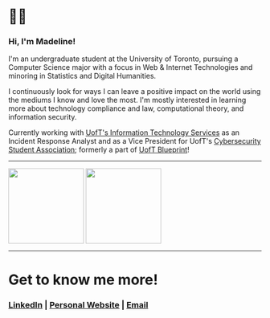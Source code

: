 # 🐀✨

### Hi, I'm Madeline!

I'm an undergraduate student at the University of Toronto, pursuing a Computer Science major with a focus in Web & Internet Technologies and minoring in Statistics and Digital Humanities.

I continuously look for ways I can leave a positive impact on the world using the mediums I know and love the most. I'm mostly interested in learning more about technology compliance and law, computational theory, and information security.

Currently working with [UofT's Information Technology Services](https://its.utoronto.ca/) as an Incident Response Analyst and as a Vice President for UofT's [Cybersecurity Student Association](https://www.instagram.com/uoftcssa/); formerly a part of [UofT Blueprint](https://uoftblueprint.org/#/)!

---
<a href="https://github.com/madelahn/"><img height=150 align="center" src="https://github-readme-stats.vercel.app/api?username=madelahn&show_icons=true&hide=stars&rank_icon=github&custom_title=⸜(*ˊᗜˋ*)⸝&theme=dracula&border_radius=0" /></a>
<a href="https://github.com/madelahn/blanc"><img height=150 align="center" src="https://github-readme-stats.vercel.app/api/pin/?username=madelahn&repo=blanc&theme=dracula&border_radius=0" /></a>

---

# Get to know me more!

### [LinkedIn](https://www.linkedin.com/in/madelahn/)  |  [Personal Website](https://www.madelahn.com/)  | [Email](mailto:madeline.ahn@gmail.com)
